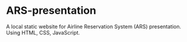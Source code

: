 # ARS-presentation
A local static website for Airline Reservation System (ARS) presentation. Using HTML, CSS, JavaScript.

